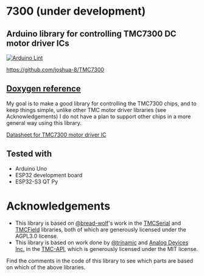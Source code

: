 # 7300  (under development)
## Arduino library for controlling TMC7300 DC motor driver ICs

[![Arduino Lint](https://github.com/joshua-8/TMC7300/actions/workflows/arduino-lint.yml/badge.svg)](https://github.com/joshua-8/TMC7300/actions/workflows/arduino-lint.yml)

https://github.com/joshua-8/TMC7300

## [Doxygen reference](https://joshua-8.github.io/TMC7300/)

My goal is to make a good library for controlling the TMC7300 chips, and to keep things simple, unlike other TMC motor driver libraries (see Acknowledgements) I do not have a plan to support other chips in a more general way using this library.

 [Datasheet for TMC7300 motor driver IC](https://www.analog.com/media/en/technical-documentation/data-sheets/TMC7300_datasheet_rev1.08.pdf)

## Tested with
* Arduino Uno
* ESP32 development board
* ESP32-S3 QT Py

# Acknowledgements
* This library is based on [@bread-wolf](https://github.com/bread-wolf)'s work in the [TMCSerial](https://github.com/bread-wolf/TMCSerial) and [TMCField](https://github.com/bread-wolf/TMCField) libraries, both of which are generously licensed under the AGPL3.0 license.
* This library is based on work done by [@trinamic](https://github.com/trinamic) and [Analog Devices Inc.](https://www.analog.com) in the [TMC-API](https://github.com/trinamic/TMC-API/tree/master), which is generously licensed under the MIT license.

Find the comments in the code of this library to see which parts are based on which of the above libraries.
